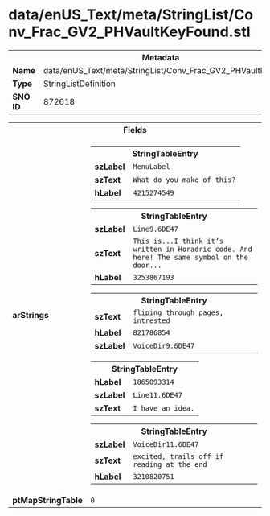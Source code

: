 <h1>data/enUS_Text/meta/StringList/Conv_Frac_GV2_PHVaultKeyFound.stl</h1><table><tr><th colspan="100%">Metadata</th></tr><tr><td><b>Name</b></td><td>data/enUS_Text/meta/StringList/Conv_Frac_GV2_PHVaultKeyFound.stl</td></tr><tr><td><b>Type</b></td><td>StringListDefinition</td></tr><tr><td><b>SNO ID</b></td><td>872618</td></tr></table>

<table><tr><th colspan="100%">Fields</th></tr><tr><td><b>arStrings</b></td><td><table><tr><th colspan="100%">StringTableEntry</th></tr><tr><td><b>szLabel</b></td><td><code>MenuLabel</code></td></tr><tr><td><b>szText</b></td><td><code>What do you make of this?</code></td></tr><tr><td><b>hLabel</b></td><td><code>4215274549</code></td></tr></table>


<table><tr><th colspan="100%">StringTableEntry</th></tr><tr><td><b>szLabel</b></td><td><code>Line9.6DE47</code></td></tr><tr><td><b>szText</b></td><td><code>This is...I think it’s written in Horadric code. And here! The same symbol on the door...</code></td></tr><tr><td><b>hLabel</b></td><td><code>3253867193</code></td></tr></table>


<table><tr><th colspan="100%">StringTableEntry</th></tr><tr><td><b>szText</b></td><td><code>fliping through pages, intrested</code></td></tr><tr><td><b>hLabel</b></td><td><code>821786854</code></td></tr><tr><td><b>szLabel</b></td><td><code>VoiceDir9.6DE47</code></td></tr></table>


<table><tr><th colspan="100%">StringTableEntry</th></tr><tr><td><b>hLabel</b></td><td><code>1865093314</code></td></tr><tr><td><b>szLabel</b></td><td><code>Line11.6DE47</code></td></tr><tr><td><b>szText</b></td><td><code>I have an idea.</code></td></tr></table>


<table><tr><th colspan="100%">StringTableEntry</th></tr><tr><td><b>szLabel</b></td><td><code>VoiceDir11.6DE47</code></td></tr><tr><td><b>szText</b></td><td><code>excited, trails off if reading at the end</code></td></tr><tr><td><b>hLabel</b></td><td><code>3210820751</code></td></tr></table>


</td></tr><tr><td><b>ptMapStringTable</b></td><td><code>0</code></td></tr></table>

